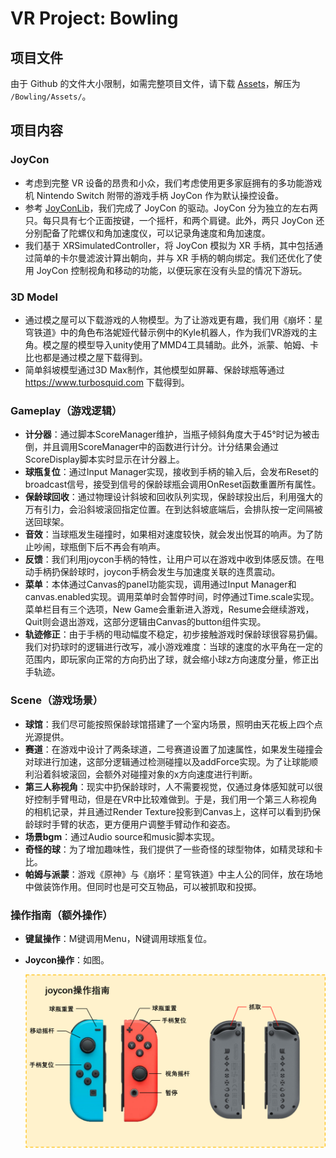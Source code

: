 #    VR Project: Bowling
## 项目文件
由于 Github 的文件大小限制，如需完整项目文件，请下载 [Assets](https://pan.baidu.com/s/17MEWHvia5IrdAC4r10Bdhg?pwd=wj25)，解压为 `/Bowling/Assets/`。 
## 项目内容
### JoyCon

+ 考虑到完整 VR 设备的昂贵和小众，我们考虑使用更多家庭拥有的多功能游戏机 Nintendo Switch 附带的游戏手柄 JoyCon 作为默认操控设备。
+ 参考 [JoyConLib](https://github.com/Looking-Glass/JoyconLib)，我们完成了 JoyCon 的驱动。JoyCon 分为独立的左右两只。每只具有七个正面按键，一个摇杆，和两个肩键。此外，两只 JoyCon 还分别配备了陀螺仪和角加速度仪，可以记录角速度和角加速度。
+ 我们基于 XRSimulatedController，将 JoyCon 模拟为 XR 手柄，其中包括通过简单的卡尔曼滤波计算出朝向，并与 XR 手柄的朝向绑定。我们还优化了使用 JoyCon 控制视角和移动的功能，以便玩家在没有头显的情况下游玩。

### 3D Model

+ 通过模之屋可以下载游戏的人物模型。为了让游戏更有趣，我们用《崩坏：星穹铁道》中的角色布洛妮娅代替示例中的Kyle机器人，作为我们VR游戏的主角。模之屋的模型导入unity使用了MMD4工具辅助。此外，派蒙、帕姆、卡比也都是通过模之屋下载得到。
+ 简单斜坡模型通过3D Max制作，其他模型如屏幕、保龄球瓶等通过 https://www.turbosquid.com 下载得到。

### Gameplay（游戏逻辑）

+ **计分器**：通过脚本ScoreManager维护，当瓶子倾斜角度大于45°时记为被击倒，并且调用ScoreManager中的函数进行计分。计分结果会通过ScoreDisplay脚本实时显示在计分器上。
+ **球瓶复位**：通过Input Manager实现，接收到手柄的输入后，会发布Reset的broadcast信号，接受到信号的保龄球瓶会调用OnReset函数重置所有属性。
+ **保龄球回收**：通过物理设计斜坡和回收队列实现，保龄球投出后，利用强大的万有引力，会沿斜坡滚回指定位置。在到达斜坡底端后，会排队按一定间隔被送回球架。
+ **音效**：当球瓶发生碰撞时，如果相对速度较快，就会发出悦耳的响声。为了防止吵闹，球瓶倒下后不再会有响声。
+ **反馈**：我们利用joycon手柄的特性，让用户可以在游戏中收到体感反馈。在甩动手柄扔保龄球时，joycon手柄会发生与加速度关联的连贯震动。
+ **菜单**：本体通过Canvas的panel功能实现，调用通过Input Manager和canvas.enabled实现。调用菜单时会暂停时间，时停通过Time.scale实现。菜单栏目有三个选项，New Game会重新进入游戏，Resume会继续游戏，Quit则会退出游戏，这部分逻辑由Canvas的button组件实现。
+ **轨迹修正**：由于手柄的甩动幅度不稳定，初步接触游戏时保龄球很容易扔偏。我们对扔球时的逻辑进行改写，减小游戏难度：当球的速度的水平角在一定的范围内，即玩家向正常的方向扔出了球，就会缩小球z方向速度分量，修正出手轨迹。

### Scene（游戏场景）

+ **球馆**：我们尽可能按照保龄球馆搭建了一个室内场景，照明由天花板上四个点光源提供。
+ **赛道**：在游戏中设计了两条球道，二号赛道设置了加速属性，如果发生碰撞会对球进行加速，这部分逻辑通过检测碰撞以及addForce实现。为了让球能顺利沿着斜坡滚回，会额外对碰撞对象的x方向速度进行判断。
+ **第三人称视角**：现实中扔保龄球时，人不需要视觉，仅通过身体感知就可以很好控制手臂甩动，但是在VR中比较难做到。于是，我们用一个第三人称视角的相机记录，并且通过Render Texture投影到Canvas上，这样可以看到扔保龄球时手臂的状态，更方便用户调整手臂动作和姿态。
+ **场景bgm**：通过Audio source和music脚本实现。
+ **奇怪的球**：为了增加趣味性，我们提供了一些奇怪的球型物体，如精灵球和卡比。
+ **帕姆与派蒙**：游戏《原神》与《崩坏：星穹铁道》中主人公的同伴，放在场地中做装饰作用。但同时也是可交互物品，可以被抓取和投掷。

### 操作指南（额外操作）

+ **键鼠操作**：M键调用Menu，N键调用球瓶复位。

+ **Joycon操作**：如图。

  ![JoyCon](.\JoyCon.png)
